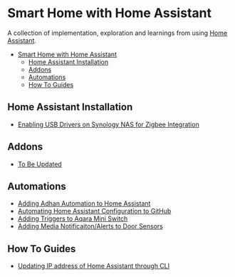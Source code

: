 # Smart Home with Home Assistant
A collection of implementation, exploration and learnings from using [Home Assistant](https://www.home-assistant.io/). 

- [Smart Home with Home Assistant](#smart-home-with-home-assistant)
  - [Home Assistant Installation](#home-assistant-installation)
  - [Addons](#addons)
  - [Automations](#automations)
  - [How To Guides](#how-to-guides)

## Home Assistant Installation
  - [Enabling USB Drivers on Synology NAS for Zigbee Integration](/ha-installations/enabling-usbdrivers-in-synologynas-zigbee-integration.md)

## Addons
  - [To Be Updated]()

## Automations
- [Adding Adhan Automation to Home Assistant](/automations/adhan-automation-update.md)
- [Automating Home Assistant Configuration to GitHub](/automations/automating-homeassistant-configs-to-github.md)
- [Adding Triggers to Aqara Mini Switch](/automations/aqara-miniswitch-events.md)
- [Adding Media Notificaiton/Alerts to Door Sensors](/automations/zigbee-doorsensor-notifications.md)
  
## How To Guides
 - [Updating IP address of Home Assistant through CLI](/how-to-guides/updating-homeassistant-ip-using-cli.md)
 
